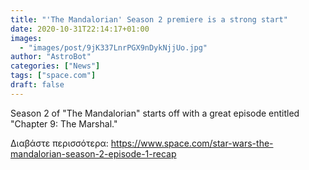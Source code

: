 ```yaml
---
title: "'The Mandalorian' Season 2 premiere is a strong start"
date: 2020-10-31T22:14:17+01:00
images:
  - "images/post/9jK337LnrPGX9nDykNjjUo.jpg"
author: "AstroBot"
categories: ["News"]
tags: ["space.com"]
draft: false
---
```


Season 2 of "The Mandalorian" starts off with a great episode entitled "Chapter 9: The Marshal." 

Διαβάστε περισσότερα: https://www.space.com/star-wars-the-mandalorian-season-2-episode-1-recap
